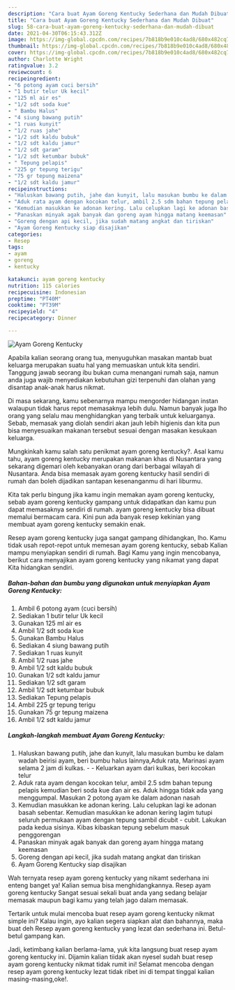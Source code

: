 ```yaml
---
description: "Cara buat Ayam Goreng Kentucky Sederhana dan Mudah Dibuat"
title: "Cara buat Ayam Goreng Kentucky Sederhana dan Mudah Dibuat"
slug: 58-cara-buat-ayam-goreng-kentucky-sederhana-dan-mudah-dibuat
date: 2021-04-30T06:15:43.312Z
image: https://img-global.cpcdn.com/recipes/7b818b9e010c4ad8/680x482cq70/ayam-goreng-kentucky-foto-resep-utama.jpg
thumbnail: https://img-global.cpcdn.com/recipes/7b818b9e010c4ad8/680x482cq70/ayam-goreng-kentucky-foto-resep-utama.jpg
cover: https://img-global.cpcdn.com/recipes/7b818b9e010c4ad8/680x482cq70/ayam-goreng-kentucky-foto-resep-utama.jpg
author: Charlotte Wright
ratingvalue: 3.2
reviewcount: 6
recipeingredient:
- "6 potong ayam cuci bersih"
- "1 butir telur Uk kecil"
- "125 ml air es"
- "1/2 sdt soda kue"
- " Bambu Halus"
- "4 siung bawang putih"
- "1 ruas kunyit"
- "1/2 ruas jahe"
- "1/2 sdt kaldu bubuk"
- "1/2 sdt kaldu jamur"
- "1/2 sdt garam"
- "1/2 sdt ketumbar bubuk"
- " Tepung pelapis"
- "225 gr tepung terigu"
- "75 gr tepung maizena"
- "1/2 sdt kaldu jamur"
recipeinstructions:
- "Haluskan bawang putih, jahe dan kunyit, lalu masukan bumbu ke dalam wadah beirisi ayam, beri bumbu halus lainnya,Aduk rata, Marinasi ayam selama 2 jam di kulkas.   Keluarkan ayam dari kulkas, beri kocokan telur"
- "Aduk rata ayam dengan kocokan telur, ambil 2.5 sdm bahan tepung pelapis kemudian beri soda kue dan air es. Aduk hingga tidak ada yang menggumpal. Masukan 2 potong ayam ke dalam adonan nasah"
- "Kemudian masukkan ke adonan kering. Lalu celupkan lagi ke adonan basah sebentar. Kemudian masukkan ke adonan kering lagim tutupi seluruh permukaan ayam dengan tepung sambil dicubit - cubit. Lakukan pada kedua sisinya. Kibas kibaskan tepung sebelum masuk penggorengan"
- "Panaskan minyak agak banyak dan goreng ayam hingga matang keemasan"
- "Goreng dengan api kecil, jika sudah matang angkat dan tiriskan"
- "Ayam Goreng Kentucky siap disajikan"
categories:
- Resep
tags:
- ayam
- goreng
- kentucky

katakunci: ayam goreng kentucky 
nutrition: 115 calories
recipecuisine: Indonesian
preptime: "PT40M"
cooktime: "PT39M"
recipeyield: "4"
recipecategory: Dinner

---
```



![Ayam Goreng Kentucky](https://img-global.cpcdn.com/recipes/7b818b9e010c4ad8/680x482cq70/ayam-goreng-kentucky-foto-resep-utama.jpg)

Apabila kalian seorang orang tua, menyuguhkan masakan mantab buat keluarga merupakan suatu hal yang memuaskan untuk kita sendiri. Tanggung jawab seorang ibu bukan cuma menangani rumah saja, namun anda juga wajib menyediakan kebutuhan gizi terpenuhi dan olahan yang disantap anak-anak harus nikmat.

Di masa  sekarang, kamu sebenarnya mampu mengorder hidangan instan walaupun tidak harus repot memasaknya lebih dulu. Namun banyak juga lho orang yang selalu mau menghidangkan yang terbaik untuk keluarganya. Sebab, memasak yang diolah sendiri akan jauh lebih higienis dan kita pun bisa menyesuaikan makanan tersebut sesuai dengan masakan kesukaan keluarga. 



Mungkinkah kamu salah satu penikmat ayam goreng kentucky?. Asal kamu tahu, ayam goreng kentucky merupakan makanan khas di Nusantara yang sekarang digemari oleh kebanyakan orang dari berbagai wilayah di Nusantara. Anda bisa memasak ayam goreng kentucky hasil sendiri di rumah dan boleh dijadikan santapan kesenanganmu di hari liburmu.

Kita tak perlu bingung jika kamu ingin memakan ayam goreng kentucky, sebab ayam goreng kentucky gampang untuk didapatkan dan kamu pun dapat memasaknya sendiri di rumah. ayam goreng kentucky bisa dibuat memalui bermacam cara. Kini pun ada banyak resep kekinian yang membuat ayam goreng kentucky semakin enak.

Resep ayam goreng kentucky juga sangat gampang dihidangkan, lho. Kamu tidak usah repot-repot untuk memesan ayam goreng kentucky, sebab Kalian mampu menyiapkan sendiri di rumah. Bagi Kamu yang ingin mencobanya, berikut cara menyajikan ayam goreng kentucky yang nikamat yang dapat Kita hidangkan sendiri.

<!--inarticleads1-->

##### Bahan-bahan dan bumbu yang digunakan untuk menyiapkan Ayam Goreng Kentucky:

1. Ambil 6 potong ayam (cuci bersih)
1. Sediakan 1 butir telur Uk kecil
1. Gunakan 125 ml air es
1. Ambil 1/2 sdt soda kue
1. Gunakan  Bambu Halus
1. Sediakan 4 siung bawang putih
1. Sediakan 1 ruas kunyit
1. Ambil 1/2 ruas jahe
1. Ambil 1/2 sdt kaldu bubuk
1. Gunakan 1/2 sdt kaldu jamur
1. Sediakan 1/2 sdt garam
1. Ambil 1/2 sdt ketumbar bubuk
1. Sediakan  Tepung pelapis
1. Ambil 225 gr tepung terigu
1. Gunakan 75 gr tepung maizena
1. Ambil 1/2 sdt kaldu jamur




<!--inarticleads2-->

##### Langkah-langkah membuat Ayam Goreng Kentucky:

1. Haluskan bawang putih, jahe dan kunyit, lalu masukan bumbu ke dalam wadah beirisi ayam, beri bumbu halus lainnya,Aduk rata, Marinasi ayam selama 2 jam di kulkas.  -  - Keluarkan ayam dari kulkas, beri kocokan telur
1. Aduk rata ayam dengan kocokan telur, ambil 2.5 sdm bahan tepung pelapis kemudian beri soda kue dan air es. Aduk hingga tidak ada yang menggumpal. Masukan 2 potong ayam ke dalam adonan nasah
1. Kemudian masukkan ke adonan kering. Lalu celupkan lagi ke adonan basah sebentar. Kemudian masukkan ke adonan kering lagim tutupi seluruh permukaan ayam dengan tepung sambil dicubit - cubit. Lakukan pada kedua sisinya. Kibas kibaskan tepung sebelum masuk penggorengan
1. Panaskan minyak agak banyak dan goreng ayam hingga matang keemasan
1. Goreng dengan api kecil, jika sudah matang angkat dan tiriskan
1. Ayam Goreng Kentucky siap disajikan




Wah ternyata resep ayam goreng kentucky yang nikamt sederhana ini enteng banget ya! Kalian semua bisa menghidangkannya. Resep ayam goreng kentucky Sangat sesuai sekali buat anda yang sedang belajar memasak maupun bagi kamu yang telah jago dalam memasak.

Tertarik untuk mulai mencoba buat resep ayam goreng kentucky nikmat simple ini? Kalau ingin, ayo kalian segera siapkan alat dan bahannya, maka buat deh Resep ayam goreng kentucky yang lezat dan sederhana ini. Betul-betul gampang kan. 

Jadi, ketimbang kalian berlama-lama, yuk kita langsung buat resep ayam goreng kentucky ini. Dijamin kalian tiidak akan nyesel sudah buat resep ayam goreng kentucky nikmat tidak rumit ini! Selamat mencoba dengan resep ayam goreng kentucky lezat tidak ribet ini di tempat tinggal kalian masing-masing,oke!.

